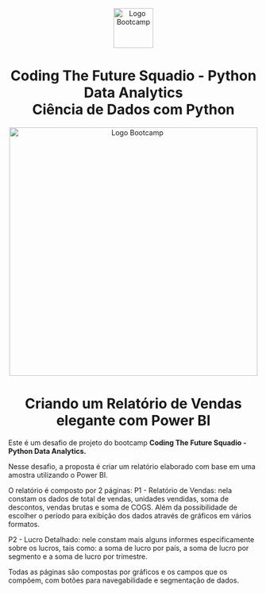 <div align="center">
<img src="https://hermes.digitalinnovation.one/assets/diome/logo-full.svg" alt="Logo Bootcamp" width="80">
<h1>Coding The Future Squadio - Python Data Analytics<br> Ciência de Dados com Python</h1>
<img src="https://hermes.dio.me/files/assets/287b97a6-e017-44de-991d-57b3addbf63a.png" alt="Logo Bootcamp" width="500">
</div>
 
 <h1 align="center"> Criando um Relatório de Vendas elegante com Power BI </h1>

Este é um desafio de projeto do bootcamp **Coding The Future Squadio - Python Data Analytics.** 

Nesse desafio, a proposta é criar um relatório elaborado com base em uma amostra utilizando o Power BI. 

O relatório é composto por 2 páginas:
P1 - Relatório de Vendas: nela constam os dados de total de vendas, unidades vendidas, soma de descontos, vendas brutas e soma de COGS. Além da possibilidade de escolher o período para exibição dos dados através de gráficos em vários formatos.

P2 - Lucro Detalhado: nele constam mais alguns informes especificamente sobre os lucros, tais como: a soma de lucro por país, a soma de lucro por segmento e a soma de lucro por trimestre.

Todas as páginas são compostas por gráficos e os campos que os compõem, com botões para navegabilidade e segmentação de dados.
